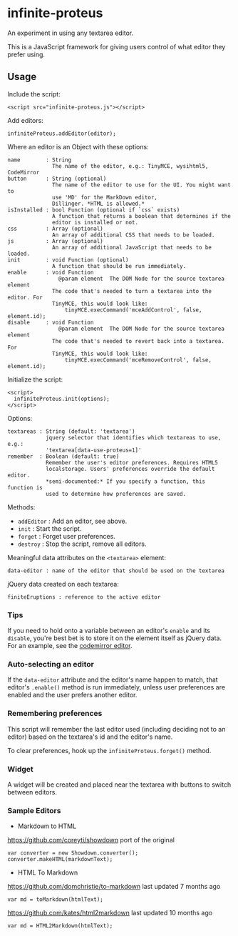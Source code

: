infinite-proteus
================

An experiment in using any textarea editor.

This is a JavaScript framework for giving users control of what editor they
prefer using.


Usage
-----

Include the script:

    <script src="infinite-proteus.js"></script>

Add editors:

    infiniteProteus.addEditor(editor);

Where an editor is an Object with these options:

    name        : String
                  The name of the editor, e.g.: TinyMCE, wysihtml5, CodeMirror
    button      : String (optional)
                  The name of the editor to use for the UI. You might want to
                  use 'MD' for the MarkDown editor,
                  Dillinger. *HTML is allowed.*
    isInstalled : bool Function (optional if `css` exists)
                  A function that returns a boolean that determines if the
                  editor is installed or not.
    css         : Array (optional)
                  An array of additional CSS that needs to be loaded.
    js          : Array (optional)
                  An array of additional JavaScript that needs to be loaded.
    init        : void Function (optional)
                  A function that should be run immediately.
    enable      : void Function
                    @param element  The DOM Node for the source textarea element
                  The code that's needed to turn a textarea into the editor. For
                  TinyMCE, this would look like:
                      tinyMCE.execCommand('mceAddControl', false, element.id);
    disable     : void Function
                    @param element  The DOM Node for the source textarea element
                  The code that's needed to revert back into a textarea. For
                  TinyMCE, this would look like:
                      tinyMCE.execCommand('mceRemoveControl', false, element.id);


Initialize the script:

    <script>
      infiniteProteus.init(options);
    </script>

Options:

    textareas : String (default: 'textarea')
                jquery selector that identifies which textareas to use, e.g.:
                'textarea[data-use-proteus=1]'
    remember  : Boolean (default: true)
                Remember the user's editor preferences. Requires HTML5
                localstorage. Users' preferences override the default editor.
                *semi-documented:* If you specify a function, this function is
                used to determine how preferences are saved.

Methods:

* `addEditor` : Add an editor, see above.
* `init`      : Start the script.
* `forget`    : Forget user preferences.
* `destroy`   : Stop the script, remove all editors.


Meaningful data attributes on the `<textarea>` element:

    data-editor : name of the editor that should be used on the textarea

jQuery data created on each textarea:

    finiteEruptions : reference to the active editor

### Tips

If you need to hold onto a variable between an editor's `enable` and its
`disable`, you're best bet is to store it on the element itself as jQuery data.
For an example, see the [codemirror editor].

  [codemirror editor]: https://github.com/texastribune/infinite-proteus/blob/master/editors/editor.codemirror.js


### Auto-selecting an editor

If the `data-editor` attribute and the editor's name happen to match, that
editor's `.enable()` method is run immediately, unless user preferences are
enabled and the user prefers another editor.

### Remembering preferences

This script will remember the last editor used (including deciding not to an
editor) based on the textarea's id and the editor's name.

To clear preferences, hook up the `infiniteProteus.forget()` method.

### Widget

A widget will be created and placed near the textarea with buttons to switch
between editors.

### Sample Editors

* Markdown to HTML

https://github.com/coreyti/showdown port of the original

    var converter = new Showdown.converter();
    converter.makeHTML(markdownText);


* HTML To Markdown

https://github.com/domchristie/to-markdown last updated 7 months ago

    var md = toMarkdown(htmlText);

https://github.com/kates/html2markdown last updated 10 months ago

    var md = HTML2Markdown(htmlText);
